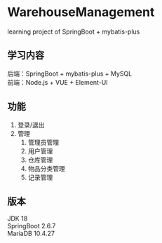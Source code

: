 # WarehouseManagement
learning project of SpringBoot + mybatis-plus

## 学习内容
后端：SpringBoot + mybatis-plus + MySQL  
前端：Node.js + VUE + Element-UI

## 功能
1. 登录/退出
2. 管理
   1. 管理员管理
   2. 用户管理
   3. 仓库管理
   4. 物品分类管理
   5. 记录管理

## 版本
JDK 18  
SpringBoot 2.6.7  
MariaDB 10.4.27  
